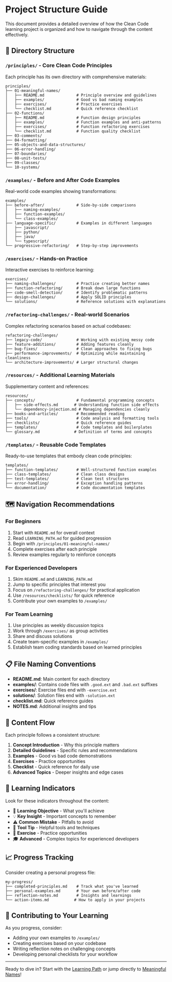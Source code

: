 # Project Structure Guide

This document provides a detailed overview of how the Clean Code learning project is organized and how to navigate through the content effectively.

## 📁 Directory Structure

### `/principles/` - Core Clean Code Principles
Each principle has its own directory with comprehensive materials:

```
principles/
├── 01-meaningful-names/
│   ├── README.md              # Principle overview and guidelines
│   ├── examples/              # Good vs bad naming examples
│   ├── exercises/             # Practice exercises
│   └── checklist.md           # Quick reference checklist
├── 02-functions/
│   ├── README.md              # Function design principles
│   ├── examples/              # Function examples and anti-patterns
│   ├── exercises/             # Function refactoring exercises
│   └── checklist.md           # Function quality checklist
├── 03-comments/
├── 04-formatting/
├── 05-objects-and-data-structures/
├── 06-error-handling/
├── 07-boundaries/
├── 08-unit-tests/
├── 09-classes/
└── 10-systems/
```

### `/examples/` - Before and After Code Examples
Real-world code examples showing transformations:

```
examples/
├── before-after/              # Side-by-side comparisons
│   ├── naming-examples/
│   ├── function-examples/
│   └── class-examples/
├── language-specific/         # Examples in different languages
│   ├── javascript/
│   ├── python/
│   ├── java/
│   └── typescript/
└── progressive-refactoring/   # Step-by-step improvements
```

### `/exercises/` - Hands-on Practice
Interactive exercises to reinforce learning:

```
exercises/
├── naming-challenges/         # Practice creating better names
├── function-refactoring/      # Break down large functions
├── code-smell-detection/      # Identify problematic patterns
├── design-challenges/         # Apply SOLID principles
└── solutions/                 # Reference solutions with explanations
```

### `/refactoring-challenges/` - Real-world Scenarios
Complex refactoring scenarios based on actual codebases:

```
refactoring-challenges/
├── legacy-code/               # Working with existing messy code
├── feature-additions/         # Adding features cleanly
├── bug-fixes/                 # Clean approaches to fixing bugs
├── performance-improvements/  # Optimizing while maintaining cleanliness
└── architecture-improvements/ # Larger structural changes
```

### `/resources/` - Additional Learning Materials
Supplementary content and references:

```
resources/
├── concepts/                  # Fundamental programming concepts
│   ├── side-effects.md       # Understanding function side effects
│   └── dependency-injection.md # Managing dependencies cleanly
├── books-and-articles/        # Recommended reading
├── tools/                     # Code analysis and formatting tools
├── checklists/                # Quick reference guides
├── templates/                 # Code templates and boilerplates
└── glossary.md               # Definition of terms and concepts
```

### `/templates/` - Reusable Code Templates
Ready-to-use templates that embody clean code principles:

```
templates/
├── function-templates/        # Well-structured function examples
├── class-templates/           # Clean class designs
├── test-templates/            # Clean test structures
├── error-handling/            # Exception handling patterns
└── documentation/             # Code documentation templates
```

## 🗺️ Navigation Recommendations

### For Beginners
1. Start with `README.md` for overall context
2. Read `LEARNING_PATH.md` for guided progression
3. Begin with `/principles/01-meaningful-names/`
4. Complete exercises after each principle
5. Review examples regularly to reinforce concepts

### For Experienced Developers
1. Skim `README.md` and `LEARNING_PATH.md`
2. Jump to specific principles that interest you
3. Focus on `/refactoring-challenges/` for practical application
4. Use `/resources/checklists/` for quick reference
5. Contribute your own examples to `/examples/`

### For Team Learning
1. Use principles as weekly discussion topics
2. Work through `/exercises/` as group activities
3. Share and discuss solutions
4. Create team-specific examples in `/examples/`
5. Establish team coding standards based on learned principles

## 📋 File Naming Conventions

- **README.md**: Main content for each directory
- **examples/**: Contains code files with `.good.ext` and `.bad.ext` suffixes
- **exercises/**: Exercise files end with `-exercise.ext`
- **solutions/**: Solution files end with `-solution.ext`
- **checklist.md**: Quick reference guides
- **NOTES.md**: Additional insights and tips

## 🔄 Content Flow

Each principle follows a consistent structure:
1. **Concept Introduction** - Why this principle matters
2. **Detailed Guidelines** - Specific rules and recommendations
3. **Examples** - Good vs bad code demonstrations
4. **Exercises** - Practice opportunities
5. **Checklist** - Quick reference for daily use
6. **Advanced Topics** - Deeper insights and edge cases

## 🎯 Learning Indicators

Look for these indicators throughout the content:

- 🎯 **Learning Objective** - What you'll achieve
- 💡 **Key Insight** - Important concepts to remember
- ⚠️ **Common Mistake** - Pitfalls to avoid
- 🔧 **Tool Tip** - Helpful tools and techniques
- 📝 **Exercise** - Practice opportunities
- 🎓 **Advanced** - Complex topics for experienced developers

## 📈 Progress Tracking

Consider creating a personal progress file:
```
my-progress/
├── completed-principles.md    # Track what you've learned
├── personal-examples.md       # Your own before/after code
├── reflection-notes.md        # Insights and learnings
└── action-items.md           # How to apply in your projects
```

## 🤝 Contributing to Your Learning

As you progress, consider:
- Adding your own examples to `/examples/`
- Creating exercises based on your codebase
- Writing reflection notes on challenging concepts
- Developing personal checklists for your workflow

---

Ready to dive in? Start with the [Learning Path](./LEARNING_PATH.md) or jump directly to [Meaningful Names](./principles/01-meaningful-names/README.md)!

